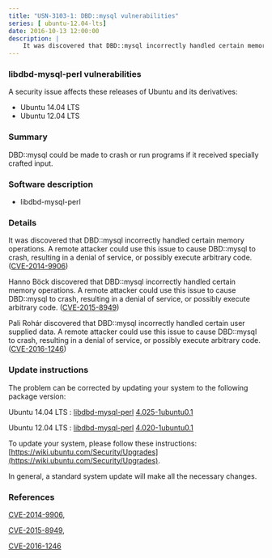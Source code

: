 ```yaml
---
title: "USN-3103-1: DBD::mysql vulnerabilities"
series: [ ubuntu-12.04-lts]
date: 2016-10-13 12:00:00
description: |
    It was discovered that DBD::mysql incorrectly handled certain memory operations. A remote attacker could use this issue to cause DBD::mysql to crash, resulting in a denial of service, or possibly execute arbitrary code. ([CVE-2014-9906](http://people.ubuntu.com/~ubuntu-security/cve/CVE-2014-9906))
--- 
```

 
 


### libdbd-mysql-perl vulnerabilities

A security issue affects these releases of Ubuntu and its derivatives:

* Ubuntu 14.04 LTS
* Ubuntu 12.04 LTS

### Summary

DBD::mysql could be made to crash or run programs if it received specially crafted input.

### Software description

* libdbd-mysql-perl 

### Details

It was discovered that DBD::mysql incorrectly handled certain memory operations. A remote attacker could use this issue to cause DBD::mysql to crash, resulting in a denial of service, or possibly execute arbitrary code. ([CVE-2014-9906](http://people.ubuntu.com/~ubuntu-security/cve/CVE-2014-9906))

Hanno Böck discovered that DBD::mysql incorrectly handled certain memory operations. A remote attacker could use this issue to cause DBD::mysql to crash, resulting in a denial of service, or possibly execute arbitrary code. ([CVE-2015-8949](http://people.ubuntu.com/~ubuntu-security/cve/CVE-2015-8949))

Pali Rohár discovered that DBD::mysql incorrectly handled certain user supplied data. A remote attacker could use this issue to cause DBD::mysql to crash, resulting in a denial of service, or possibly execute arbitrary code. ([CVE-2016-1246](http://people.ubuntu.com/~ubuntu-security/cve/CVE-2016-1246)) 

### Update instructions

The problem can be corrected by updating your system to the following package version:

Ubuntu 14.04 LTS
 : [libdbd-mysql-perl](https://launchpad.net/ubuntu/+source/libdbd-mysql-perl) <span> [4.025-1ubuntu0.1](https://launchpad.net/ubuntu/+source/libdbd-mysql-perl/4.025-1ubuntu0.1) </span> 

Ubuntu 12.04 LTS
 : [libdbd-mysql-perl](https://launchpad.net/ubuntu/+source/libdbd-mysql-perl) <span> [4.020-1ubuntu0.1](https://launchpad.net/ubuntu/+source/libdbd-mysql-perl/4.020-1ubuntu0.1) </span> 

To update your system, please follow these instructions: [https://wiki.ubuntu.com/Security/Upgrades](https://wiki.ubuntu.com/Security/Upgrades).

In general, a standard system update will make all the necessary changes. 

### References

 
 [CVE-2014-9906](http://people.ubuntu.com/~ubuntu-security/cve/CVE-2014-9906), 

 [CVE-2015-8949](http://people.ubuntu.com/~ubuntu-security/cve/CVE-2015-8949), 

 [CVE-2016-1246](http://people.ubuntu.com/~ubuntu-security/cve/CVE-2016-1246)
 

